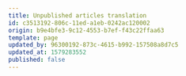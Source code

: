 ```yaml
---
title: Unpublished articles translation
id: c3513192-806c-11ed-a1eb-0242ac120002
origin: b9e4bfe3-9c12-4553-b7ef-f43c22ffaa63
template: page
updated_by: 96300192-873c-4615-b992-157508a8d7c5
updated_at: 1579283552
published: false
---
```

